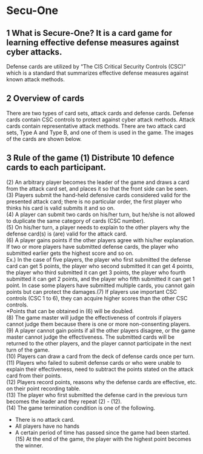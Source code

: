 ﻿# Secu-One

## 1  What is Secure-One?  It is a card game for learning effective defense measures against cyber attacks.
Defense cards are utilized by “The CIS Critical Security Controls (CSC)” which is a 
standard that summarizes effective defense measures against known attack methods.  

## 2 Overview of cards  
There are two types of card sets, attack cards and defense cards. Defense cards 
contain CSC controls to protect against cyber attack methods. Attack cards contain 
representative attack methods. There are two attack card sets, Type A and Type B, and 
one of them is used in the game. The images of the cards are shown below.  

## 3  Rule of the game  (1) Distribute 10 defence cards to each participant.  
(2) An arbitrary player becomes the leader of the game and draws a card from the attack 
card set, and places it so that the front side can be seen.  
(3) Players submit the hand-held defensive cards considered valid for the presented 
attack card; there is no particular order, the first player who thinks his card is valid 
submits it and so on.  
(4) A player can submit two cards on his/her turn, but he/she is not allowed to duplicate 
the same category of cards (CSC number).  
(5) On his/her turn, a player needs to explain to the other players why the defense 
card(s) is (are) valid for the attack card.  
(6) A player gains points if the other players agree with his/her explanation. If two or 
more players have submitted defense cards, the player who submitted earlier gets the 
highest score and so on.  
Ex.) In the case of five players, the player who first submitted the defense card can get 
5 points, the player who second submitted it can get 4 points, the player who third 
submitted it can get 3 points, the player who fourth submitted it can get 2 points, and 
the player who fifth submitted it can get 1 point.
In case some players have submitted multiple cards, you cannot gain points but can 
protect the damages.(7) If players use important CSC controls (CSC 1 to 6), they can acquire higher scores 
than the other CSC controls.  
*Points that can be obtained in (6) will be doubled.  
(8) The game master will judge the effectiveness of controls if players cannot judge 
them because there is one or more non-consenting players.  
(9) A player cannot gain points if all the other players disagree, or the game master 
cannot judge the effectiveness. The submitted cards will be returned to the other players, 
and the player cannot participate in the next turn of the game.  
(10) Players can draw a card from the deck of defense cards once per turn.  
(11) Players who failed to submit defense cards or who were unable to explain their 
effectiveness, need to subtract the points stated on the attack card from their points.  
(12) Players record points, reasons why the defense cards are effective, etc. on their 
point recording table.  
(13) The player who first submitted the defense card in the previous turn becomes the 
leader and they repeat (2) - (12).  
(14) The game termination condition is one of the following.  
- There is no attack card.  
- All players have no hands  
- A certain period of time has passed since the game had been started.  
(15) At the end of the game, the player with the highest point becomes the winner.  